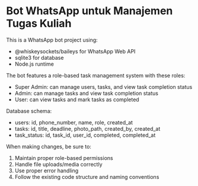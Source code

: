 <!-- Use this file to provide workspace-specific custom instructions to Copilot. For more details, visit https://code.visualstudio.com/docs/copilot/copilot-customization#_use-a-githubcopilotinstructionsmd-file -->

# Bot WhatsApp untuk Manajemen Tugas Kuliah

This is a WhatsApp bot project using:
- @whiskeysockets/baileys for WhatsApp Web API
- sqlite3 for database
- Node.js runtime

The bot features a role-based task management system with these roles:
- Super Admin: can manage users, tasks, and view task completion status
- Admin: can manage tasks and view task completion status
- User: can view tasks and mark tasks as completed

Database schema:
- users: id, phone_number, name, role, created_at
- tasks: id, title, deadline, photo_path, created_by, created_at
- task_status: id, task_id, user_id, completed, completed_at

When making changes, be sure to:
1. Maintain proper role-based permissions
2. Handle file uploads/media correctly
3. Use proper error handling
4. Follow the existing code structure and naming conventions
